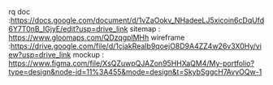 rq doc :https://docs.google.com/document/d/1vZaOokv_NHadeeLJ5xicoin6cDqUfd6Y7T0nB_IGjyE/edit?usp=drive_link
sitemap : https://www.gloomaps.com/QDzqgplMHh
wireframe :https://drive.google.com/file/d/1cjakReaIb9qoejO8D9A4ZZ4w26v3X0Hy/view?usp=drive_link
mockup : https://www.figma.com/file/XsQZuwpQJAZon95HHXaQM4/My-portfolio?type=design&node-id=11%3A455&mode=design&t=SkybSggcH7AvyOQw-1
